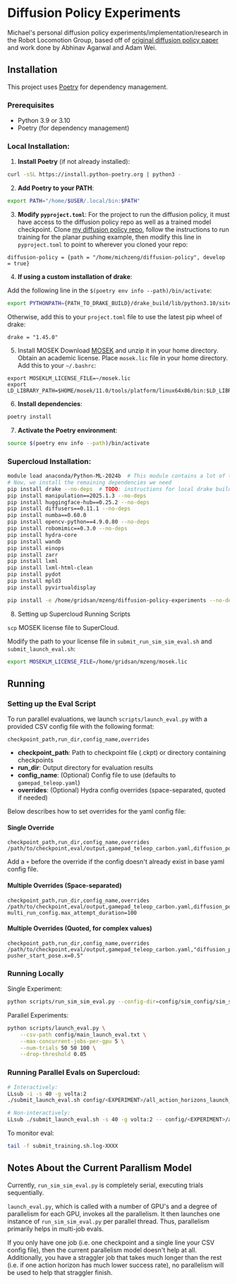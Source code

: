 # Diffusion Policy Experiments

Michael's personal diffusion policy experiments/implementation/research in the Robot Locomotion Group, based off of [original diffusion policy paper](https://diffusion-policy.cs.columbia.edu/) and work done by Abhinav Agarwal and Adam Wei.

## Installation

This project uses [Poetry](https://python-poetry.org/) for dependency management.

### Prerequisites
- Python 3.9 or 3.10
- Poetry (for dependency management)

### Local Installation:

1. **Install Poetry** (if not already installed):
```bash
curl -sSL https://install.python-poetry.org | python3 -
```

2. **Add Poetry to your PATH**:
```bash
export PATH="/home/$USER/.local/bin:$PATH"
```

3. **Modify `pyproject.toml`**:
For the project to run the diffusion policy, it must have access to the diffusion policy repo as well as a trained model checkpoint. Clone [my diffusion policy repo](https://github.com/Michaelszeng/diffusion-policy-experiments), follow the instructions to run training for the planar pushing example, then modify this line in `pyproject.toml` to point to wherever you cloned your repo:

```
diffusion-policy = {path = "/home/michzeng/diffusion-policy", develop = true}
```

4. **If using a custom installation of drake**:

Add the following line in the `$(poetry env info --path)/bin/activate`:

```bash
export PYTHONPATH={PATH_TO_DRAKE_BUILD}/drake_build/lib/python3.10/site-packages:${PYTHONPATH}
```

Otherwise, add this to your `project.toml` file to use the latest pip wheel of drake:

```
drake = "1.45.0"
```

5. Install MOSEK
Download [MOSEK](mosektoolslinux64x86.tar.bz2) and unzip it in your home directory. Obtain an academic license. Place `mosek.lic` file in your home directory. Add this to your `~/.bashrc`: 

```
export MOSEKLM_LICENSE_FILE=~/mosek.lic
export LD_LIBRARY_PATH=$HOME/mosek/11.0/tools/platform/linux64x86/bin:$LD_LIBRARY_PATH
```


6. **Install dependencies**:
```bash
poetry install
```

7. **Activate the Poetry environment**:
```bash
source $(poetry env info --path)/bin/activate
```

### Supercloud Installation:
```bash
module load anaconda/Python-ML-2024b  # This module contains a lot of the dependencies we need
# Now, we install the remaining dependencies we need
pip install drake --no-deps  # TODO: instructions for local drake build?
pip install manipulation==2025.1.3 --no-deps
pip install huggingface-hub==0.25.2 --no-deps
pip install diffusers==0.11.1 --no-deps
pip install numba==0.60.0
pip install opencv-python==4.9.0.80 --no-deps
pip install robomimic==0.3.0 --no-deps
pip install hydra-core
pip install wandb
pip install einops
pip install zarr
pip install lxml
pip install lxml-html-clean
pip install pydot
pip install mpld3
pip install pyvirtualdisplay

pip install -e /home/gridsan/mzeng/diffusion-policy-experiments --no-deps
```

8. Setting up Supercloud Running Scripts

`scp` MOSEK license file to SuperCloud.

Modify the path to your license file in `submit_run_sim_sim_eval.sh` and `submit_launch_eval.sh`:

```bash
export MOSEKLM_LICENSE_FILE=/home/gridsan/mzeng/mosek.lic
```



## Running

### Setting up the Eval Script

To run parallel evaluations, we launch `scripts/launch_eval.py` with a provided CSV config file with the following format:

```csv
checkpoint_path,run_dir,config_name,overrides
```

- **checkpoint_path**: Path to checkpoint file (.ckpt) or directory containing checkpoints
- **run_dir**: Output directory for evaluation results
- **config_name**: (Optional) Config file to use (defaults to `gamepad_teleop.yaml`)
- **overrides**: (Optional) Hydra config overrides (space-separated, quoted if needed)

Below describes how to set overrides for the yaml config file:

#### Single Override

```csv
checkpoint_path,run_dir,config_name,overrides
/path/to/checkpoint,eval/output,gamepad_teleop_carbon.yaml,diffusion_policy_config.cfg_overrides.n_action_steps=4
```

Add a `+` before the override if the config doesn't already exist in base yaml config file.

#### Multiple Overrides (Space-separated)

```csv
checkpoint_path,run_dir,config_name,overrides
/path/to/checkpoint,eval/output,gamepad_teleop_carbon.yaml,diffusion_policy_config.cfg_overrides.n_action_steps=4 multi_run_config.max_attempt_duration=100
```

#### Multiple Overrides (Quoted, for complex values)

```csv
checkpoint_path,run_dir,config_name,overrides
/path/to/checkpoint,eval/output,gamepad_teleop_carbon.yaml,"diffusion_policy_config.cfg_overrides.n_action_steps=4 pusher_start_pose.x=0.5"
```


### Running Locally

Single Experiment:
```bash
python scripts/run_sim_sim_eval.py --config-dir=config/sim_config/sim_sim --config-name=gamepad_teleop_carbon 'diffusion_policy_config.checkpoint="/home/michzeng/diffusion-policy/data/outputs/planar_pushing/2_obs/checkpoints/latest.ckpt"'
```

Parallel Experiments:
```bash
python scripts/launch_eval.py \
    --csv-path config/main_launch_eval.txt \
    --max-concurrent-jobs-per-gpu 5 \
    --num-trials 50 50 100 \
    --drop-threshold 0.05
```

### Running Parallel Evals on Supercloud:
```bash
# Interactively:
LLsub -i -s 40 -g volta:2
./submit_launch_eval.sh config/<EXPERIMENT>/all_action_horizons_launch_eval_supercloud.txt

# Non-interactively:
LLsub ./submit_launch_eval.sh -s 40 -g volta:2 -- config/<EXPERIMENT>/all_action_horizons_launch_eval_supercloud.txt
```

To monitor eval:
```bash
tail -f submit_training.sh.log-XXXX
```



## Notes About the Current Parallism Model

Currently, `run_sim_sim_eval.py` is completely serial, executing trials sequentially.

`launch_eval.py`, which is called with a number of GPU's and a degree of parallelism for each GPU, invokes all the parallelism. It then launches one instance of `run_sim_sim_eval.py` per parallel thread. Thus, parallelism primarily helps in multi-job evals.

If you only have one job (i.e. one checkpoint and a single line your CSV config file), then the current parallelism model doesn't help at all. Additionally, you have a straggler job that takes much longer than the rest (i.e. if one action horizon has much lower success rate), no parallelism will be used to help that straggler finish.
